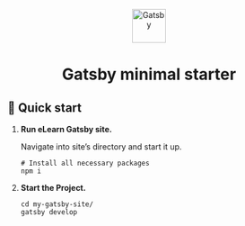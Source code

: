 <p align="center">
  <a href="https://www.gatsbyjs.com/?utm_source=starter&utm_medium=readme&utm_campaign=minimal-starter">
    <img alt="Gatsby" src="https://www.gatsbyjs.com/Gatsby-Monogram.svg" width="60" />
  </a>
</p>
<h1 align="center">
  Gatsby minimal starter
</h1>

## 🚀 Quick start

1.  **Run eLearn Gatsby site.**

    Navigate into site’s directory and start it up.

    ```shell
    # Install all necessary packages 
    npm i
    ```

2.  **Start the Project.**

    ```shell
    cd my-gatsby-site/
    gatsby develop
    ```

